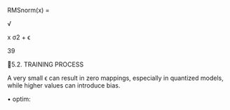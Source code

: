 RMSnorm(x) =

√

x
σ2 + ϵ

39

5.2. TRAINING PROCESS

A very small ϵ can result in zero mappings, especially in quantized models, while
higher values can introduce bias.

• optim: